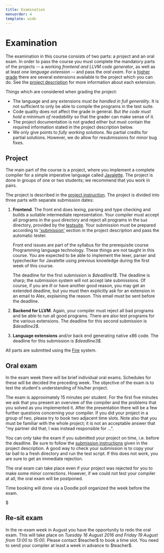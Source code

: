 ```yaml
---
title: Examination
menuorder: 4
template: wide
---
```


Examination
===========

The examination in this course consists of two parts: a project and an oral
exam. In order to pass the course you must complete the mandatory parts of
the projects -- a working *frontend and LLVM code generator*, as well as
at least *one language extension* -- and pass the *oral exam*.
For a [higher grade](/project#grading) there are several extensions available
to the project which you can do.
See the [project description](/project#extensions) for more information about
each extension.

Things which are considered when grading the project:

* The language and any extensions *must be handled in full generality*.
  It is not sufficient to only be able to compile the programs in the test suite.
* Code quality does not affect the grade in general. But *the code must hold
  a minimum of readability* so that the grader can make sense of it.
* The project documentation is not graded either but must contain the required
  information stated in the project description below.
* We only give points to *fully working solutions*. No partial credits for
  partial solutions. However, we do allow for resubmissions for minor bug fixes.


<a name="project"></a>

Project
-------

The main part of the course is a project, where you implement a complete
compiler for a simple imperative language called
[Javalette](/project#javalette). The project is done in groups of one or two
students; we recommend that you work in pairs.

The project is described in the [project instruction](/project).
The project is divided into three parts with separate submission dates:

1. **Frontend**. The front end does lexing, parsing and type checking and builds
   a suitable intermediate representation. Your compiler must accept all
   programs in the `good` directory and reject all programs in the `bad`
   directory, provided by the [testsuite](/project#testing). Your submission
   must be prepared according to ['submission'](/project#submission_format) section in
   the project description and pass the automatic tester.
    
    Front end issues are part of the syllabus for the prerequisite course
    Programming language technology. These things are not taught in this course.
    You are expected to be able to implement the lexer, parser and typechecker
    for Javalette using previous knowledge during the first week of this course.
   
    The deadline for the first submission is *\$deadline1\$*. The deadline is
    sharp; the submission system will not accept late submissions. Of course, if
    you are ill or have another good reason, you may get an extended deadline,
    but you must then explicitly ask for an extension in an email to Alex,
    explaining the reason. This email must be sent before the deadline.
2. **Backend for LLVM**. Again, your compiler must reject all bad programs and
   be able to run all good programs. There are also test programs for the
   various extensions.  The deadline for this second submission is
   *\$deadline2\$*.
3. **Language extensions** and/or back end generating native x86 code.  The
   deadline for this submission is *\$deadline3\$*.

All parts are submitted using the [Fire](/fire) system.


Oral exam
---------

In the exam week there will be brief individual oral exams.  Schedules for these
will be decided the preceding week. The objective of the exam is to test the
student's understanding of his/her project.

The exam is approximately 15 minutes per student. For the first five minutes we
ask that you present an overview of the compiler and the problems that you
solved as you implemented it. After the presentation there will be a few further
questions concerning your compiler. If you did your project in a group of two,
please try to book two adjacent time slots. Note also that you must be familiar
with the whole project; it is not an acceptable answer that "my partner did
that; I was instead responsible for ...".

You can only take the exam if you submitted your project on time, i.e. before
the deadline. Be sure to follow the [submission
instructions](/project#submission_format) given in the project description. A
good way to check your submission is to copy your tar ball to a fresh directory
and run the test script. If this does not work, you are sure to get an immediate
rejection.

The oral exam can take place even if your project was rejected for you to make
some minor corrections. However, if we could not test your compiler at all, the
oral exam will be postponed.

Time booking will done via a Doodle poll organized the week before the exam.

\$

Re-sit exam
-----------

In the re-exam week in August you have the opportunity to redo the oral exam.
This will take place on *Tuesday 16 August 2016 and Friday 19 August from 13:00
to 15:00*. Please contact \$teacher\$ to book a time slot. You need to send your
compiler at least a week in advance to \$teacher\$.
